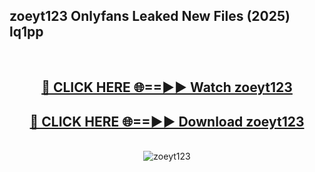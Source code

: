 <h2>zoeyt123 Onlyfans Leaked New Files (2025) lq1pp</h2>
<br>
<div align="center">
<h2><a href="https://mediafiles.top/zoeyt123&ref=git" rel="nofollow">🔴 CLICK HERE 🌐==►► Watch zoeyt123</a></h2>
<h2><a href="https://mediafiles.top/zoeyt123&ref=git" rel="nofollow">🔴 CLICK HERE 🌐==►► Download zoeyt123</a></h2>
<br>
<a href="https://mediafiles.top/zoeyt123&ref=git" rel="nofollow" data-target="animated-image.originalLink"><img src="https://i.ibb.co.com/xMMVF88/686577567.gif" alt="zoeyt123" style="max-width: 100%; display: inline-block;" data-target="animated-image.originalImage"></a>
</div>
<br>
<br>